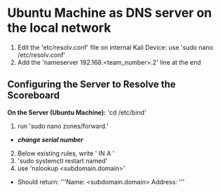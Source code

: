 # **Ubuntu Machine as DNS server on the local network**
1. Edit the 'etc/resolv.conf' file on internal Kali Device: use 'sudo nano /etc/resolv.conf'
2. Add the 'nameserver 192.168.<team_number>.2' line at the end
## Configuring the Server to Resolve the Scoreboard
**On the Server (Ubuntu Machine):** 'cd /etc/bind'
1. run 'sudo nano zones/forward.<domainname>'
  - **_change serial number_**
2. Below existing rules, write '<subdomain>     IN A    <scoreboard ip address>'
3. 'sudo systemctl restart named'
4. use 'nslookup <subdomain.domain>'
  - Should return: '''Name:   <subdomain.domain>
                  Address: <scoreboard ip address>'''
